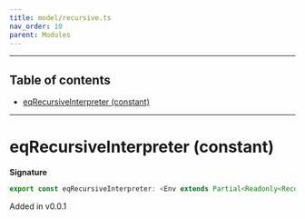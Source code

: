 ```yaml
---
title: model/recursive.ts
nav_order: 10
parent: Modules
---
```


---

<h2 class="text-delta">Table of contents</h2>

- [eqRecursiveInterpreter (constant)](#eqrecursiveinterpreter-constant)

---

# eqRecursiveInterpreter (constant)

**Signature**

```ts
export const eqRecursiveInterpreter: <Env extends Partial<Readonly<Record<"EqURI", any>>>>() => ModelAlgebraRecursive<"EqURI", Env> = ...
```

Added in v0.0.1
